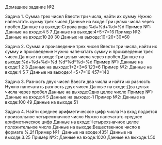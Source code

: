 Домашнее задание №2 

Задача 1. Сумма трех чисел 
Ввести три числа, найти их сумму 
Нужно напечатать сумму трех чисел 
Данные на входе:Три целых числа через пробел 
Данные на выходе:Строка вида %d+%d+%d=%d 
Пример №1: 
Данные на входе:4 5 7 
Данные на выходе:4+5+7=16 
Пример №2: 
Данные на входе:10 20 30 
Данные на выходе:10+20+30=60

Задача 2. Сумма и произведение трех чисел 
Ввести три числа, найти их сумму и произведение 
Нужно напечатать сумму и произведение трех чисел 
Данные на входе:Три целых числа через пробел 
Данные на выходе:%d+%d+%d=%d 
%d*%d*%d=%d 
Пример №1: 
Данные на входе:1 2 3 
Данные на выходе:1+2+3=6 
1*2*3=6 
Пример №2: 
Данные на входе:4 5 7 
Данные на выходе:4+5+7=16 
4*5*7=140

Задача 3. Разность двух чисел 
Ввести два числа и найти их разность 
Нужно напечатать разность двух чисел 
Данные на входе:Два целых числа через пробел 
Данные на выходе:Одно целое число 
Пример №1: 
Данные на входе:4 5 
Данные на выходе:-1 
Пример №2: 
Данные на входе:100 49 
Данные на выходе:51

Задача 4. Найти среднее арифметическое цифр 
числа 
На вход подается произвольное четырехзначное число 
Нужно напечатать среднее арифметическое цифр 
Данные на входе:Четырехзначное целое положительное число 
Данные на выходе:Вещественное число в формате %.2f 
Пример №1: 
Данные на входе:4351 
Данные на выходе:3.25 
Пример №2: 
Данные на входе:1020 
Данные на выходе:1.50
